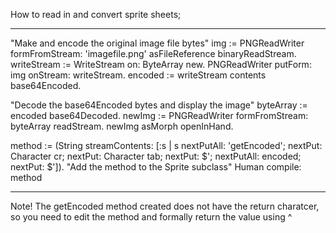 How to read in and convert sprite sheets;

------
"Make and encode the original image file bytes"
img := PNGReadWriter formFromStream: 'imagefile.png' asFileReference binaryReadStream.
writeStream := WriteStream on: ByteArray new.
PNGReadWriter putForm: img onStream: writeStream.
encoded := writeStream contents base64Encoded.

"Decode the base64Encoded bytes and display the image"
byteArray := encoded base64Decoded.
newImg := PNGReadWriter formFromStream: byteArray readStream.
newImg asMorph openInHand.

method := (String streamContents: [:s |
    s
        nextPutAll: 'getEncoded';
        nextPut: Character cr;
        nextPut: Character tab;
        nextPut: $';
        nextPutAll: encoded;
        nextPut: $']).
"Add the method to the Sprite subclass"
Human compile: method

------

Note!  The getEncoded method created does not have the return charatcer, so you need to edit the method and formally return the value using ^